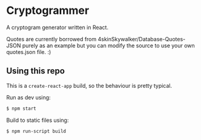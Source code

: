 # Cryptogrammer
A cryptogram generator written in React.

Quotes are currently borrowed from 4skinSkywalker/Database-Quotes-JSON purely as an example but you can modify the source to use your own quotes.json file. :)

## Using this repo
This is a `create-react-app` build, so the behaviour is pretty typical.

Run as dev using:
```bash
$ npm start
```

Build to static files using:
```bash
$ npm run-script build
```
